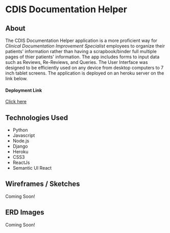 # CDIS Documentation Helper

## About
The CDIS Documentation Helper application is a more proficient way for *Clinical Documentation Improvement Specialist* employees to organize their patients' information rather than having a scrapbook/binder full multiple pages of thier patients' information. The app includes forms to input data such as Reviews, Re-Reviews, and Queries. The User Interface was designed to be efficiently used on any device from desktop computers to 7 inch tablet screens. The application is deployed on an heroku server on the link below.

#### Deployment Link
[Click here](https://cdis-dh.herokuapp.com/)

## Technologies Used
- Python
- Javascript
- Node.js
- Django
- Heroku
- CSS3
- ReactJs
- Semantic UI React

## Wireframes / Sketches
Coming Soon!
## ERD Images
Coming Soon!
